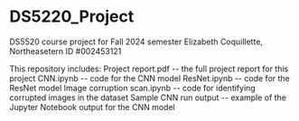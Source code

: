 # DS5220_Project
DS5520 course project for Fall 2024 semester
Elizabeth Coquillette, Northeasetern ID #002453121

This repository includes:
  Project report.pdf  -- the full project report for this project
  CNN.ipynb -- code for the CNN model
  ResNet.ipynb -- code for the ResNet model
  Image corruption scan.ipynb -- code for identifying corrupted images in the dataset
  Sample CNN run output -- example of the Jupyter Notebook output for the CNN model
  
